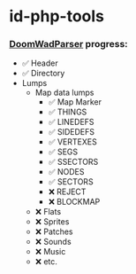 # id-php-tools

### [DoomWadParser](DoomWadParser.php) progress:

- ✅ Header
- ✅ Directory
- Lumps
  - Map data lumps
    - ✅ Map Marker
    - ✅ THINGS
    - ✅ LINEDEFS
    - ✅ SIDEDEFS
    - ✅ VERTEXES
    - ✅ SEGS
    - ✅ SSECTORS
    - ✅ NODES
    - ✅ SECTORS
    - ❌ REJECT
    - ❌ BLOCKMAP
  - ❌ Flats
  - ❌ Sprites
  - ❌ Patches
  - ❌ Sounds
  - ❌ Music
  - ❌ etc.
